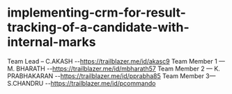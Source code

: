 # implementing-crm-for-result-tracking-of-a-candidate-with-internal-marks
Team Lead – C.AKASH --https://trailblazer.me/id/akasc9
Team Member 1 — M. BHARATH --https://trailblazer.me/id/mbharath57
Team Member 2 — K. PRABHAKARAN --https://trailblazer.me/id/pprabha85
Team Member 3— S.CHANDRU --https://trailblazer.me/id/pcommando
